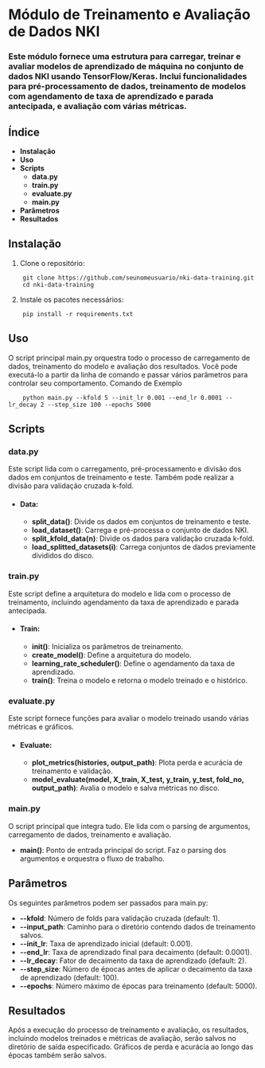 # Módulo de Treinamento e Avaliação de Dados NKI

### Este módulo fornece uma estrutura para carregar, treinar e avaliar modelos de aprendizado de máquina no conjunto de dados NKI usando TensorFlow/Keras. Inclui funcionalidades para pré-processamento de dados, treinamento de modelos com agendamento de taxa de aprendizado e parada antecipada, e avaliação com várias métricas.

## Índice

- **Instalação**
- **Uso**
- **Scripts**
    - **data.py**
    - **train.py**
    - **evaluate.py**
    - **main.py**
- **Parâmetros**
- **Resultados**

## Instalação

1. Clone o repositório:

```
    git clone https://github.com/seunomeusuario/nki-data-training.git
    cd nki-data-training
```

2. Instale os pacotes necessários:

```
    pip install -r requirements.txt
```


## Uso

O script principal main.py orquestra todo o processo de carregamento de dados, treinamento do modelo e avaliação dos resultados. Você pode executá-lo a partir da linha de comando e passar vários parâmetros para controlar seu comportamento.
Comando de Exemplo

```
    python main.py --kfold 5 --init_lr 0.001 --end_lr 0.0001 --lr_decay 2 --step_size 100 --epochs 5000
```


## Scripts

### data.py

Este script lida com o carregamento, pré-processamento e divisão dos dados em conjuntos de treinamento e teste. Também pode realizar a divisão para validação cruzada k-fold.

- #### Data:
    - **split_data()**: Divide os dados em conjuntos de treinamento e teste.
    - **load_dataset()**: Carrega e pré-processa o conjunto de dados NKI.
    - **split_kfold_data(n)**: Divide os dados para validação cruzada k-fold.
    - **load_splitted_datasets(i)**: Carrega conjuntos de dados previamente divididos do disco.

### train.py

Este script define a arquitetura do modelo e lida com o processo de treinamento, incluindo agendamento da taxa de aprendizado e parada antecipada.


- #### Train:
    - **__init__()**: Inicializa os parâmetros de treinamento.
    - **create_model()**: Define a arquitetura do modelo.
    - **learning_rate_scheduler()**: Define o agendamento da taxa de aprendizado.
    - **train()**: Treina o modelo e retorna o modelo treinado e o histórico.

### evaluate.py

Este script fornece funções para avaliar o modelo treinado usando várias métricas e gráficos.

- #### Evaluate:
    - **plot_metrics(histories, output_path)**: Plota perda e acurácia de treinamento e validação.
    - **model_evaluate(model, X_train, X_test, y_train, y_test, fold_no, output_path)**: Avalia o modelo e salva métricas no disco.

### main.py

O script principal que integra tudo. Ele lida com o parsing de argumentos, carregamento de dados, treinamento e avaliação.

    
- **main()**: Ponto de entrada principal do script. Faz o parsing dos argumentos e orquestra o fluxo de trabalho.

## Parâmetros

Os seguintes parâmetros podem ser passados para main.py:

- **--kfold**: Número de folds para validação cruzada (default: 1).
- **--input_path**: Caminho para o diretório contendo dados de treinamento salvos.
- **--init_lr**: Taxa de aprendizado inicial (default: 0.001).
- **--end_lr**: Taxa de aprendizado final para decaimento (default: 0.0001).
- **--lr_decay**: Fator de decaimento da taxa de aprendizado (default: 2).
- **--step_size**: Número de épocas antes de aplicar o decaimento da taxa de aprendizado (default: 100).
- **--epochs**: Número máximo de épocas para treinamento (default: 5000).

## Resultados

Após a execução do processo de treinamento e avaliação, os resultados, incluindo modelos treinados e métricas de avaliação, serão salvos no diretório de saída especificado. Gráficos de perda e acurácia ao longo das épocas também serão salvos.

